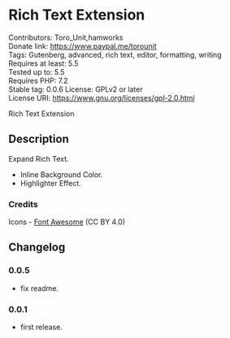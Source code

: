 # Rich Text Extension
Contributors:      Toro_Unit,hamworks  
Donate link:       https://www.paypal.me/torounit  
Tags:              Gutenberg, advanced, rich text, editor, formatting, writing  
Requires at least: 5.5  
Tested up to:      5.5  
Requires PHP:      7.2  
Stable tag:        0.0.6
License:           GPLv2 or later  
License URI:       https://www.gnu.org/licenses/gpl-2.0.html  

Rich Text Extension

## Description

Expand Rich Text. 

* Inline Background Color.
* Highlighter Effect.

### Credits

Icons - [Font Awesome](https://fontawesome.com/) (CC BY 4.0)

## Changelog

### 0.0.5
* fix readme.

### 0.0.1
* first release.

